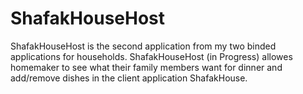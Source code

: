 # ShafakHouseHost
ShafakHouseHost is the second application from my two binded applications for households. 
ShafakHouseHost (in Progress) allowes homemaker to see what their family members want for dinner and add/remove dishes in the client application ShafakHouse.

